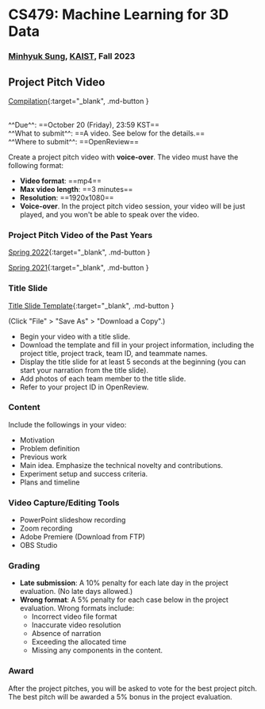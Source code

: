 # CS479: Machine Learning for 3D Data

<h3><b>
<a href="http://mhsung.github.io/" target="_blank">Minhyuk Sung</a>, <a href="https://www.kaist.ac.kr/" target="_blank">KAIST</a>, Fall 2023
</b></h3>


## Project Pitch Video

[Compilation](https://youtu.be/gW9MiQJSfzg){:target="_blank", .md-button }
<br>
<br>

^^Due^^: ==October 20 (Friday), 23:59 KST==  
^^What to submit^^: ==A video. See below for the details.==  
^^Where to submit^^: ==OpenReview==  

Create a project pitch video with **voice-over**. The video must have the following format:

- **Video format**: ==mp4==
- **Max video length**: ==3 minutes==
- **Resolution**: ==1920x1080==
- **Voice-over**. In the project pitch video session, your video will be just played, and you won't be able to speak over the video.


### Project Pitch Video of the Past Years

[Spring 2022](https://kaistackr-my.sharepoint.com/:v:/g/personal/mhsung_kaist_ac_kr/EQY3CkWSXFtGttEbY3RJ4kkBk099z3zFxNtiN56IgoewzQ?e=l1K2LZ){:target="_blank", .md-button } 

[Spring 2021](https://kaistackr-my.sharepoint.com/:v:/g/personal/mhsung_kaist_ac_kr/EbQh0EeFJItAm3dP7UvGrlABZ0RzGNBP1L0OiHgre27DSA?e=gCQkRd){:target="_blank", .md-button } 


### Title Slide

[Title Slide Template](https://kaistackr-my.sharepoint.com/:p:/g/personal/mhsung_kaist_ac_kr/EVlvRTJbv2tPjsY7Th-mnMsBsgd0MScZZQzawQTzOBnwfQ?e=H1OyzN){:target="_blank", .md-button }

(Click "File" > "Save As" > "Download a Copy".)

- Begin your video with a title slide.
- Download the template and fill in your project information, including the project title, project track, team ID, and teammate names.
- Display the title slide for at least 5 seconds at the beginning (you can start your narration from the title slide).
- Add photos of each team member to the title slide.
- Refer to your project ID in OpenReview.

### Content
Include the followings in your video:

- Motivation
- Problem definition
- Previous work
- Main idea. Emphasize the technical novelty and contributions.
- Experiment setup and success criteria.
- Plans and timeline

### Video Capture/Editing Tools
- PowerPoint slideshow recording
- Zoom recording
- Adobe Premiere (Download from FTP)
- OBS Studio

### Grading
- **Late submission**: A 10% penalty for each late day in the project evaluation. (No late days allowed.)
- **Wrong format**: A 5% penalty for each case below in the project evaluation. Wrong formats include:
    - Incorrect video file format
    - Inaccurate video resolution
    - Absence of narration
    - Exceeding the allocated time
    - Missing any components in the content.

### Award
After the project pitches, you will be asked to vote for the best project pitch.
The best pitch will be awarded a 5% bonus in the project evaluation.

<br />
